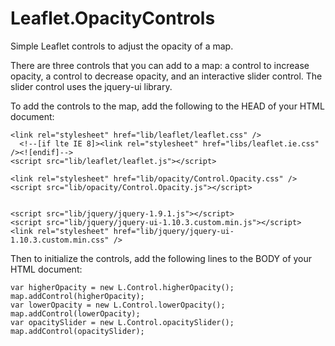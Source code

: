 Leaflet.OpacityControls
=======================

Simple Leaflet controls to adjust the opacity of a map.

There are three controls that you can add to a map: a control to increase opacity, a control to decrease opacity, and an interactive slider control. The slider control uses the jquery-ui library.

To add the controls to the map, add the following to the HEAD of your HTML document:

    <link rel="stylesheet" href="lib/leaflet/leaflet.css" />
	  <!--[if lte IE 8]><link rel="stylesheet" href="libs/leaflet.ie.css" /><![endif]-->
    <script src="lib/leaflet/leaflet.js"></script>
    
    <link rel="stylesheet" href="lib/opacity/Control.Opacity.css" />
    <script src="lib/opacity/Control.Opacity.js"></script>
        
    
    <script src="lib/jquery/jquery-1.9.1.js"></script>
    <script src="lib/jquery/jquery-ui-1.10.3.custom.min.js"></script>
    <link rel="stylesheet" href="lib/jquery/jquery-ui-1.10.3.custom.min.css" />
    
Then to initialize the controls, add the following lines to the BODY of your HTML document:

    var higherOpacity = new L.Control.higherOpacity();
    map.addControl(higherOpacity);
    var lowerOpacity = new L.Control.lowerOpacity();
    map.addControl(lowerOpacity);
    var opacitySlider = new L.Control.opacitySlider();
    map.addControl(opacitySlider);
    
